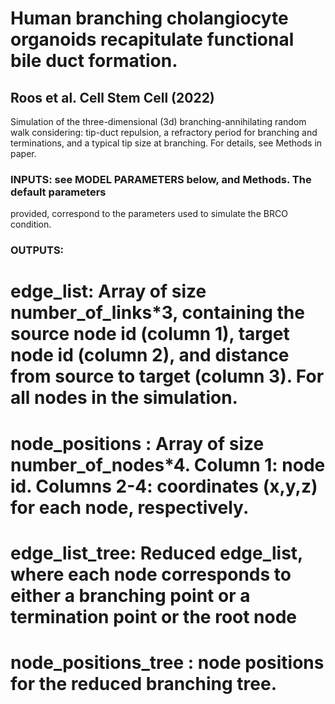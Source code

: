 # Human branching cholangiocyte organoids recapitulate functional bile duct formation. 
## Roos et al. Cell Stem Cell (2022)

Simulation of the three-dimensional (3d) branching-annihilating random walk
considering: tip-duct repulsion, a refractory period for branching and
terminations, and a typical tip size at branching. For details, see
Methods in paper.
 
### INPUTS: see MODEL PARAMETERS below, and Methods. The default parameters 
provided, correspond to the parameters used to simulate the BRCO condition. 

### OUTPUTS:
# edge_list: Array of size number_of_links*3, containing the source node id (column 1), target node id (column 2), and distance from source to target (column 3). For all nodes in the simulation.
# node_positions : Array of size number_of_nodes*4. Column 1: node id. Columns 2-4: coordinates (x,y,z) for each node, respectively.  
# edge_list_tree: Reduced edge_list, where each node corresponds to either a branching point or a termination point or the root node
# node_positions_tree : node positions for the reduced branching tree.
